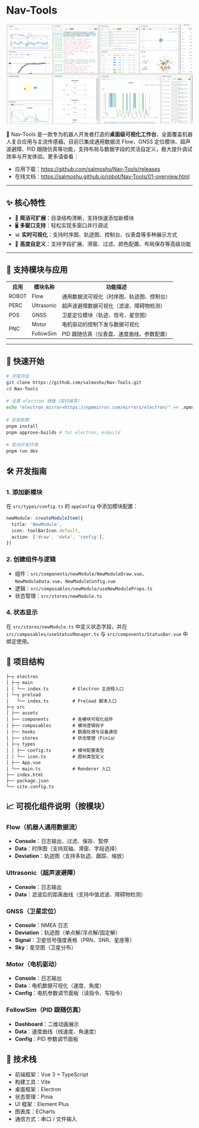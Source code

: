 # Nav-Tools

<img src="https://raw.githubusercontent.com/salmoshu/Winchell-ImgBed/main/img/20251020-145700.jpg"/>

🥳 Nav-Tools 是一款专为机器人开发者打造的**桌面级可视化工作台**，全面覆盖机器人复合应用与主流传感器。目前已集成通用数据流 Flow、GNSS 定位模块、超声波避障、PID 跟随仿真等功能，支持布局与数据字段的灵活自定义，极大提升调试效率与开发体验。更多请查看：

- 应用下载：https://github.com/salmoshu/Nav-Tools/releases
- 在线文档：https://salmoshu.github.io/robot/Nav-Tools/01-overview.html

---

## ✨ 核心特性

- 🌱 **简洁可扩展**：目录结构清晰，支持快速添加新模块
- 🖥 **多窗口支持**：轻松实现多窗口并行调试
- 📊 **实时可视化**：支持时序图、轨迹图、控制台、仪表盘等多种展示方式
- 🧩 **高度自定义**：支持字段扩展、滑窗、过滤、颜色配置、布局保存等高级功能

---

## 🧪 支持模块与应用

<table>
  <tr>
    <th>应用</th>
    <th>模块名称</th>
    <th>功能描述</th>
  </tr>
  <tr>
    <td>ROBOT</td>
    <td>Flow</td>
    <td>通用数据流可视化（时序图、轨迹图、控制台）</td>
  </tr>
  <tr>
    <td>PERC</td>
    <td>Ultrasonic</td>
    <td>超声波避障数据可视化（滤波、障碍物检测）</td>
  </tr>
  <tr>
    <td>POS</td>
    <td>GNSS</td>
    <td>卫星定位模块（轨迹、信号、星空图）</td>
  </tr>
  <tr>
    <td rowspan="2">PNC</td>
    <td>Motor</td>
    <td>电机驱动的控制下发与数据可视化</td>
  </tr>
  <tr>
    <td>FollowSim</td>
    <td>PID 跟随仿真（仪表盘、速度曲线、参数配置）</td>
  </tr>
</table>

---

## 🚀 快速开始

```bash
# 克隆项目
git clone https://github.com/salmoshu/Nav-Tools.git
cd Nav-Tools

# 设置 electron 镜像（国内推荐）
echo "electron_mirror=https://npmmirror.com/mirrors/electron/" >> .npmrc

# 安装依赖
pnpm install
pnpm approve-builds # for electron, esbuild

# 启动开发环境
pnpm run dev
```

## 🛠 开发指南

### 1. 添加新模块

在 `src/types/config.ts` 的 `appConfig` 中添加模块配置：

```ts
newModule: createModuleItem({
  title: 'NewModule',
  icon: toolBarIcon.default,
  action: ['draw', 'data', 'config'],
})
```

### 2. 创建组件与逻辑

- 组件：`src/components/newModule/NewModuleDraw.vue`、`NewModuleData.vue`、`NewModuleConfig.vue`
- 逻辑：`src/composables/newModule/useNewModuleProps.ts`
- 状态管理：`src/stores/newModule.ts`

### 4. 状态显示

在 `src/stores/newModule.ts` 中定义状态字段，并在 `src/composables/useStatusManager.ts` 与 `src/components/StatusBar.vue` 中绑定使用。

## 📁 项目结构

```text
├─┬ electron
│ ├─┬ main
│ │ └── index.ts         # Electron 主进程入口
│ └─┬ preload
│   └── index.ts         # Preload 脚本入口
├─┬ src
│ ├── assets
│ ├── components         # 各模块可视化组件
│ ├── composables        # 模块逻辑钩子
│ ├── hooks              # 数据处理与设备通信
│ ├── stores             # 状态管理（Pinia）
│ ├─┬ types
│ │ ├── config.ts        # 模块配置类型
│ │ └── icon.ts          # 图标类型定义
│ ├── App.vue
│ └── main.ts            # Renderer 入口
├── index.html
├── package.json
└── vite.config.ts
```

## 📈 可视化组件说明（按模块）

### Flow（机器人通用数据流）

- **Console**：日志输出、过滤、保存、暂停
- **Data**：时序图（支持双轴、滑窗、字段选择）
- **Deviation**：轨迹图（支持多轨迹、跟踪、缩放）

### Ultrasonic（超声波避障）

- **Console**：日志输出
- **Data**：滤波后的距离曲线（支持中值滤波、障碍物检测）

### GNSS（卫星定位）

- **Console**：NMEA 日志
- **Deviation**：轨迹图（单点解/浮点解/固定解）
- **Signal**：卫星信号强度表格（PRN、SNR、星座等）
- **Sky**：星空图（卫星分布）

### Motor（电机驱动）

- **Console**：日志输出
- **Data**：电机数据可视化（速度、角度）
- **Config**：电机参数调节面板（读指令、写指令）

### FollowSim（PID 跟随仿真）

- **Dashboard**：二维动画展示
- **Data**：速度曲线（线速度、角速度）
- **Config**：PID 参数调节面板

## 🧩 技术栈

- 前端框架：Vue 3 + TypeScript
- 构建工具：Vite
- 桌面框架：Electron
- 状态管理：Pinia
- UI 框架：Element Plus
- 图表库：ECharts
- 通信方式：串口 / 文件输入
